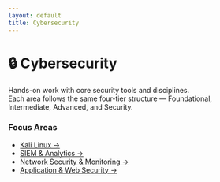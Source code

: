 ```yaml
---
layout: default
title: Cybersecurity
---
```


# 🔒 Cybersecurity

Hands-on work with core security tools and disciplines.  
Each area follows the same four-tier structure — Foundational, Intermediate, Advanced, and Security.

### Focus Areas
- [Kali Linux →](./kali-linux/)
- [SIEM & Analytics →](./siem-analytics/)
- [Network Security & Monitoring →](./network-security/)
- [Application & Web Security →](./app-web-security/)
